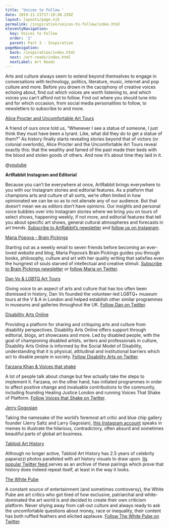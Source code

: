 ```yaml
---
title: 'Voices to Follow '
date: 2019-11-21T17:19:38.239Z
layout: layouts/page.njk
permalink: /inspiration/voices-to-follow/index.html
eleventyNavigation:
  key: Voices to Follow
  order: '2'
  parent: Part 3 - Inspiration
pageNavigation:
  back: /inspiration/index.html
  next: /art-reads/index.html
  nextLabel: Art Reads
---
```

Arts and culture always seem to extend beyond themselves to engage in conversations with technology, politics, literature, music, internet and pop culture and more. Before you drown in the cacophony of creative voices echoing about, find out which voices are worth listening to, and which voices you can’t afford not to follow. Find out where you should tune into and for which occasion, from social media personalities to follow, to newsletters to subscribe to and more. 

[Alice Procter and Uncomfortable Art Tours](https://www.theexhibitionist.org/)

A friend of ours once told us, “Whenever I see a statue of someone, I just think they must have been a tyrant. Like, what did they do to get a statue of them?” As history finally starts revealing stories beyond that of victors (or colonial overlords), Alice Procter and the Uncomfortable Art Tours reveal exactly this: that the wealthy and famed of the past made their beds with the blood and stolen goods of others. And now it’s about time they laid in it. 

@[youtube](8BTHeN45vcw "Alice Procter on the discomfort of her tours")



**ArtRabbit Instagram and Editorial**

Because you can’t be everywhere at once, ArtRabbit brings everywhere to you with our Instagram stories and editorial features. As a platform that champions arts and culture of all sorts, we’re often limited in how opinionated we can be so as to not alienate any of our audience. But that doesn’t mean we as editors don’t have opinions. Our insights and personal voice bubbles over into Instagram stories where we bring you on tours of select shows, happening weekly, if not more, and editorial features that tell you about specific art shows, general cultural atmospheres and forecasts in art trends. [Subscribe to ArtRabbit’s newsletter](https://www.artrabbit.com/subscribe) and [follow us on Instagram](https://www.instagram.com/artrabbit/).

[Maria Popova - Brain Pickings](https://www.brainpickings.org/)

Starting out as a weekly email to seven friends before becoming an ever-loved website and blog, Maria Popova’s Brain Pickings guides you through books, philosophy, culture and art with her quality writing that satisfies even the hungriest of souls starved of intellectual and creative stimuli. [Subscribe to Brain Pickings newsletter](https://www.brainpickings.org/) or [follow Maria on Twitter](https://twitter.com/brainpicker).

[Dan Vo & LGBTQ Art Tours ](https://twitter.com/DanNouveau)

Giving voice to an aspect of arts and culture that has too often been dismissed in history, Dan Vo founded the volunteer-led LGBTQ+ museum tours at the V & A in London and helped establish other similar programmes in museums and galleries throughout the UK. [Follow Dan on Twitter](https://twitter.com/DanNouveau). 

[Disability Arts Online](https://disabilityarts.online/)

Providing a platform for sharing and critiquing arts and culture from disability perspectives. Disability Arts Online offers support through editorial, blogs, art showcases and more. Led by disabled people, with the goal of championing disabled artists, writers and professionals in culture, Disability Arts Online is informed by the Social Model of Disability, understanding that it is physical, attitudinal and institutional barriers which act to disable people in society. [Follow Disability Arts on Twitter](https://twitter.com/disabilityarts). 

[Farzana Khan & Voices that shake ](https://www.voicesthatshake.org/)

A lot of people talk about change but few actually take the steps to implement it. Farzana, on the other hand, has initiated programmes in order to affect positive change and invaluable contributions to the community, including founding Healing Justice London and running Voices That Shake of Platform. [Follow Voices that Shake on Twitter](https://twitter.com/voicesthatSHAKE). 

[Jerry Gogosian](https://www.instagram.com/jerrygogosian)

Taking the namesake of the world’s foremost art critic and blue chip gallery founder (Jerry Saltz and Larry Gagosian), [this Instagram account](https://www.instagram.com/jerrygogosian/) speaks in memes to illustrate the hilarious, contradictory, often absurd and sometimes beautiful parts of global art business.  

[Tabloid Art History ](https://twitter.com/TabloidArtHist)

Although no longer active, Tabloid Art History has 2.5 years of celebrity paparazzi photos paralleled with art history visuals to draw upon. [Its popular Twitter feed ](https://twitter.com/TabloidArtHist)serves as an archive of these pairings which prove that history does indeed repeat itself, at least in the way it looks. 

[The White Pube](https://www.thewhitepube.co.uk/)

A constant source of entertainment (and sometimes controversy), the White Pube are art critics who got tired of how exclusive, patriarchal and white-dominated the art world is and decided to create their own criticism platform. Never shying away from call-out culture and always ready to ask the uncomfortable questions about money, race or inequality, their content has both ruffled feathers and elicited applause. [Follow The White Pube on Twitter](https://twitter.com/thewhitepube).
